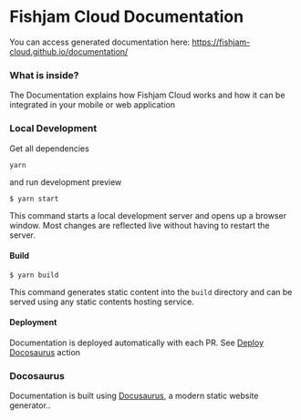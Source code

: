 # Fishjam Cloud Documentation

You can access generated documentation here: https://fishjam-cloud.github.io/documentation/

### What is inside?

The Documentation explains how Fishjam Cloud works and how it can be integrated in your mobile or web application

### Local Development

Get all dependencies

```
yarn
```

and run development preview

```
$ yarn start
```

This command starts a local development server and opens up a browser window. Most changes are reflected live without
having to restart the server.

#### Build

```
$ yarn build
```

This command generates static content into the `build` directory and can be served using any static contents hosting
service.

#### Deployment

Documentation is deployed automatically with each PR. See [Deploy Docosaurus](.github/workflows/docs.yaml) action

### Docosaurus

Documentation is built using [Docusaurus](https://docusaurus.io/), a modern static website generator..
